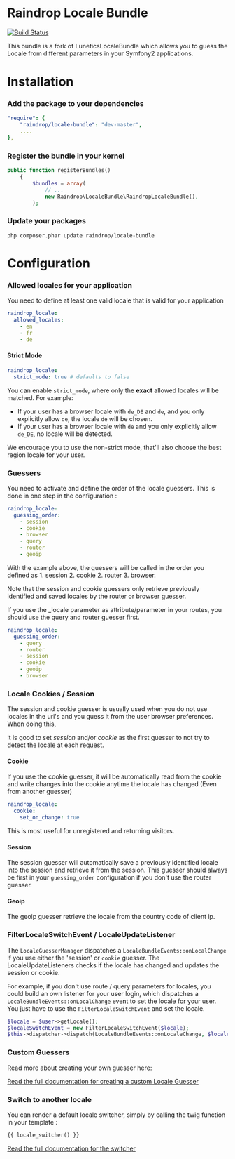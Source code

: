 # Raindrop Locale Bundle #

[![Build Status](https://travis-ci.org/raindropdevs/RaindropLocaleBundle.png?branch=master)](https://travis-ci.org/raindropdevs/RaindropLocaleBundle)

This bundle is a fork of LuneticsLocaleBundle which allows you to guess the Locale from different parameters in your Symfony2 applications.

# Installation

### Add the package to your dependencies

``` yaml
"require": {
    "raindrop/locale-bundle": "dev-master",
    ....
},
```

### Register the bundle in your kernel

``` php
public function registerBundles()
    {
        $bundles = array(
            // ...
            new Raindrop\LocaleBundle\RaindropLocaleBundle(),
        );
```

### Update your packages

```
php composer.phar update raindrop/locale-bundle
```

# Configuration

### Allowed locales for your application

You need to define at least one valid locale that is valid for your application

``` yaml
raindrop_locale:
  allowed_locales:
    - en
    - fr
    - de
```

#### Strict Mode

``` yaml
raindrop_locale:
  strict_mode: true # defaults to false
```
You can enable `strict_mode`, where only the **exact** allowed locales will be matched. For example:

* If your user has a browser locale with `de_DE` and `de`, and you only explicitly allow `de`, the locale `de` will be chosen.
* If your user has a browser locale with `de` and you only explicitly allow `de_DE`, no locale will be detected.

We encourage you to use the non-strict mode, that'll also choose the best region locale for your user.

### Guessers

You need to activate and define the order of the locale guessers. This is done in one step in the configuration :

``` yaml
raindrop_locale:
  guessing_order:
    - session
    - cookie
    - browser
    - query
    - router
    - geoip
```
With the example above, the guessers will be called in the order you defined as 1. session 2. cookie 2. router 3. browser.

Note that the session and cookie guessers only retrieve previously identified and saved locales by the router or browser guesser.

If you use the _locale parameter as attribute/parameter in your routes, you should use the query and router guesser first.

``` yaml
raindrop_locale:
  guessing_order:
    - query
    - router
    - session
    - cookie
    - geoip
    - browser
```

### Locale Cookies / Session 

The session and cookie guesser is usually used when you do not use locales in the uri's and you guess it from the user browser preferences. When doing this,

 it is good to set *session* and/or *cookie* as the first guesser to not try to detect the locale at each request.

#### Cookie
If you use the cookie guesser, it will be automatically read from the cookie and write changes into the cookie anytime the locale has changed (Even from another guesser)

``` yaml
raindrop_locale:
  cookie:
    set_on_change: true
```
This is most useful for unregistered and returning visitors.

#### Session

The session guesser will automatically save a previously identified locale into the session and retrieve it from the session. This guesser should always be first in your `guessing_order` configuration if you don't use the router guesser.

#### Geoip
The geoip guesser retrieve the locale from the country code of client ip.

### FilterLocaleSwitchEvent / LocaleUpdateListener
The `LocaleGuesserManager` dispatches a `LocaleBundleEvents::onLocalChange` if you use either the 'session' or `cookie` guesser. The LocaleUpdateListeners checks if the locale has changed and updates the session or cookie.


For example, if you don't use route / query parameters for locales, you could build an own listener for your user login, which dispatches a `LocaleBundleEvents::onLocalChange` event to set the locale for your user. You just have to use the `FilterLocaleSwitchEvent` and set the locale.

``` php
$locale = $user->getLocale();
$localeSwitchEvent = new FilterLocaleSwitchEvent($locale);
$this->dispatcher->dispatch(LocaleBundleEvents::onLocaleChange, $localeSwitchEvent);
```

### Custom Guessers

Read more about creating your own guesser here:

[Read the full documentation for creating a custom Locale Guesser](guesser.md)

### Switch to another locale

You can render a default locale switcher, simply by calling the twig function in your template :

``` html
{{ locale_switcher() }}
```

[Read the full documentation for the switcher](switcher.md)